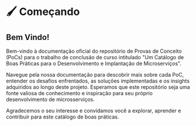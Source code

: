 # 🖌️ Começando

## Bem Vindo!

Bem-vindo à documentação oficial do repositório de Provas de Conceito (PoCs) para o trabalho de conclusão de curso intitulado "Um Catálogo de Boas Práticas para o Desenvolvimento e Implantação de Microserviços".

Navegue pela nossa documentação para descobrir mais sobre cada PoC, entender os desafios enfrentados, as soluções implementadas e os insights adquiridos ao longo deste projeto. Esperamos que este repositório seja uma fonte valiosa de conhecimento e inspiração para seu próprio desenvolvimento de microsserviços.

Agradecemos o seu interesse e convidamos você a explorar, aprender e contribuir para este catálogo de boas práticas.
